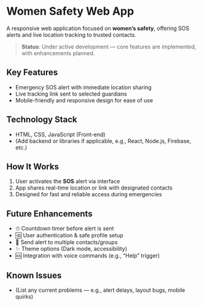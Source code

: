 # Women Safety Web App

A responsive web application focused on **women’s safety**, offering SOS alerts and live location tracking to trusted contacts.

> **Status**: Under active development — core features are implemented, with enhancements planned.

## Key Features
- Emergency SOS alert with immediate location sharing  
- Live tracking link sent to selected guardians  
- Mobile-friendly and responsive design for ease of use

## Technology Stack
- HTML, CSS, JavaScript (Front-end)  
- (Add backend or libraries if applicable, e.g., React, Node.js, Firebase, etc.)

## How It Works
1. User activates the **SOS** alert via interface  
2. App shares real-time location or link with designated contacts  
3. Designed for fast and reliable access during emergencies

## Future Enhancements
- ⏱ Countdown timer before alert is sent  
- 🆔 User authentication & safe profile setup  
- 📂 Send alert to multiple contacts/groups  
- ✨ Theme options (Dark mode, accessibility)  
- 🆘 Integration with voice commands (e.g., “Help” trigger)

## Known Issues
- (List any current problems — e.g., alert delays, layout bugs, mobile quirks)
